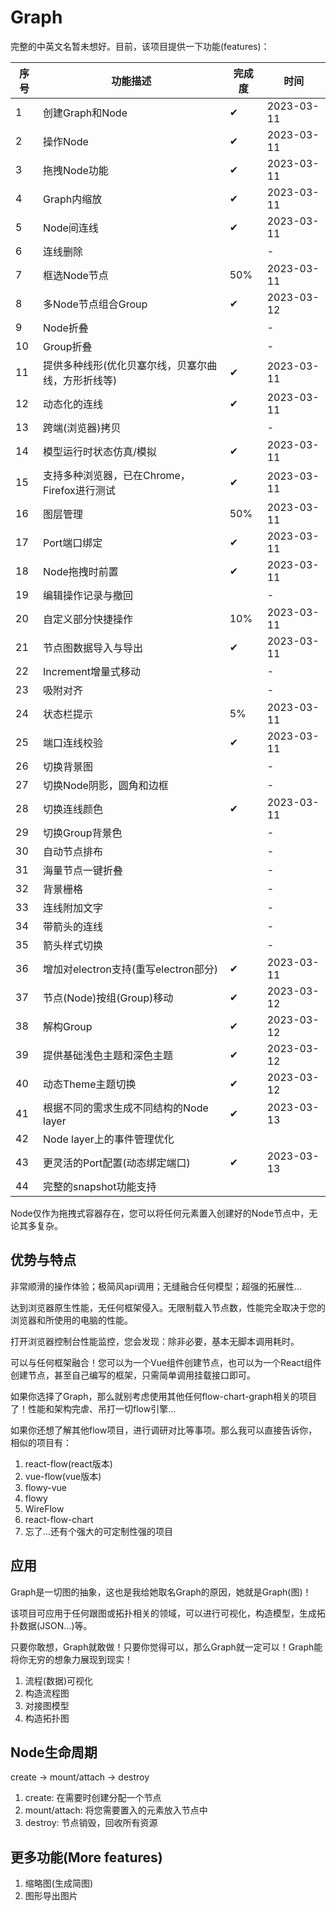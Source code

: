 # Graph

完整的中英文名暂未想好。目前，该项目提供一下功能(features)：

| 序号  | 功能描述                         | 完成度 | 时间         |
|-----|------------------------------|-----|------------|
| 1   | 创建Graph和Node                 | ✔   | 2023-03-11 |
| 2   | 操作Node                       | ✔   | 2023-03-11 |
| 3   | 拖拽Node功能                     | ✔   | 2023-03-11 |
| 4   | Graph内缩放                     | ✔   | 2023-03-11 |
| 5   | Node间连线                      | ✔   | 2023-03-11 |
| 6   | 连线删除                         |     | -          |
| 7   | 框选Node节点                     | 50% | 2023-03-11 |
| 8   | 多Node节点组合Group               | ✔   | 2023-03-12 |
| 9   | Node折叠                       |     | -          |
| 10  | Group折叠                      |     | -          |
| 11  | 提供多种线形(优化贝塞尔线，贝塞尔曲线，方形折线等)   | ✔   | 2023-03-11 |
| 12  | 动态化的连线                       | ✔   | 2023-03-11 |
| 13  | 跨端(浏览器)拷贝                    |     | -          |
| 14  | 模型运行时状态仿真/模拟                 | ✔   | 2023-03-11 |
| 15  | 支持多种浏览器，已在Chrome，Firefox进行测试 | ✔   | 2023-03-11 |
| 16  | 图层管理                         | 50% | 2023-03-11 |
| 17  | Port端口绑定                     | ✔   | 2023-03-11 |
| 18  | Node拖拽时前置                    | ✔   | 2023-03-11 |
| 19  | 编辑操作记录与撤回                    |     | -          |
| 20  | 自定义部分快捷操作                    | 10% | 2023-03-11 |
| 21  | 节点图数据导入与导出                   | ✔   | 2023-03-11 |
| 22  | Increment增量式移动               |     | -          |
| 23  | 吸附对齐                         |     | -          |
| 24  | 状态栏提示                        | 5%  | 2023-03-11 |
| 25  | 端口连线校验                       | ✔   | 2023-03-11 |
| 26  | 切换背景图                        |     | -          |
| 27  | 切换Node阴影，圆角和边框               |     | -          |
| 28  | 切换连线颜色                       | ✔   | 2023-03-11 |
| 29  | 切换Group背景色                   |     | -          |
| 30  | 自动节点排布                       |     | -          |
| 31  | 海量节点一键折叠                     |     | -          |
| 32  | 背景栅格                         |     | -          |
| 33  | 连线附加文字                       |     | -          |
| 34  | 带箭头的连线                       |     | -          |
| 35  | 箭头样式切换                       |     | -          |
| 36  | 增加对electron支持(重写electron部分)  | ✔   | 2023-03-11 |
| 37  | 节点(Node)按组(Group)移动          | ✔   | 2023-03-12 |
| 38  | 解构Group                      | ✔   | 2023-03-12 |
| 39  | 提供基础浅色主题和深色主题                | ✔   | 2023-03-12 |
| 40  | 动态Theme主题切换                  | ✔   | 2023-03-12 |
| 41  | 根据不同的需求生成不同结构的Node layer     | ✔   | 2023-03-13 |
| 42  | Node layer上的事件管理优化           |     |            |
| 43  | 更灵活的Port配置(动态绑定端口)           | ✔   | 2023-03-13 |
| 44  | 完整的snapshot功能支持              |     |            |

Node仅作为拖拽式容器存在，您可以将任何元素置入创建好的Node节点中，无论其多复杂。

## 优势与特点

非常顺滑的操作体验；极简风api调用；无缝融合任何模型；超强的拓展性...

达到浏览器原生性能，无任何框架侵入。无限制载入节点数，性能完全取决于您的浏览器和所使用的电脑的性能。

打开浏览器控制台性能监控，您会发现：除非必要，基本无脚本调用耗时。

可以与任何框架融合！您可以为一个Vue组件创建节点，也可以为一个React组件创建节点，甚至自己编写的框架，只需简单调用挂载接口即可。

如果你选择了Graph，那么就别考虑使用其他任何flow-chart-graph相关的项目了！性能和架构完虐、吊打一切flow引擎...

如果你还想了解其他flow项目，进行调研对比等事项。那么我可以直接告诉你，相似的项目有：

1. react-flow(react版本)
2. vue-flow(vue版本)
3. flowy-vue
4. flowy
5. WireFlow
6. react-flow-chart
7. 忘了...还有个强大的可定制性强的项目

## 应用

Graph是一切图的抽象，这也是我给她取名Graph的原因，她就是Graph(图)！

该项目可应用于任何跟图或拓扑相关的领域，可以进行可视化，构造模型，生成拓扑数据(JSON...)等。

只要你敢想，Graph就敢做！只要你觉得可以，那么Graph就一定可以！Graph能将你无穷的想象力展现到现实！

1. 流程(数据)可视化
2. 构造流程图
3. 对接图模型
4. 构造拓扑图

## Node生命周期

create -> mount/attach -> destroy

1. create: 在需要时创建分配一个节点
2. mount/attach: 将您需要置入的元素放入节点中
3. destroy: 节点销毁，回收所有资源

## 更多功能(More features)

1. 缩略图(生成简图)
2. 图形导出图片
